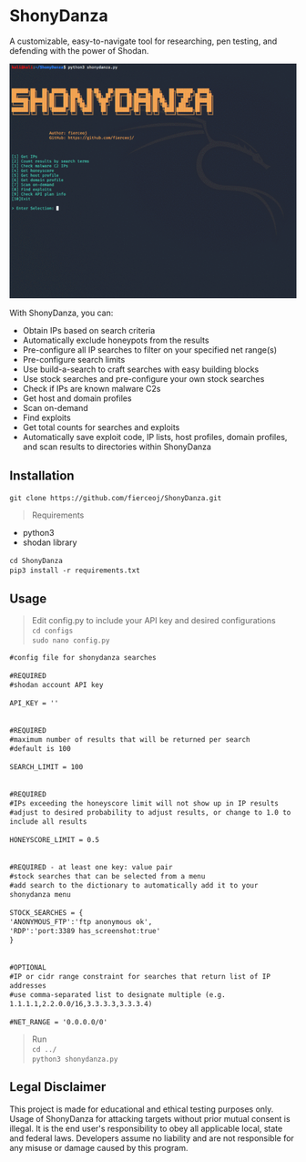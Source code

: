 # ShonyDanza
A customizable, easy-to-navigate tool for researching, pen testing, and defending with the power of Shodan. 

![Demo GIF](demo/shonydanza_demo.gif)

With ShonyDanza, you can:
- Obtain IPs based on search criteria
- Automatically exclude honeypots from the results
- Pre-configure all IP searches to filter on your specified net range(s)
- Pre-configure search limits
- Use build-a-search to craft searches with easy building blocks
- Use stock searches and pre-configure your own stock searches
- Check if IPs are known malware C2s
- Get host and domain profiles
- Scan on-demand 
- Find exploits
- Get total counts for searches and exploits
- Automatically save exploit code, IP lists, host profiles, domain profiles, and scan results to directories within ShonyDanza

## Installation
`git clone https://github.com/fierceoj/ShonyDanza.git`</br>

> Requirements
- python3
- shodan library

`cd ShonyDanza`</br>
`pip3 install -r requirements.txt`

## Usage
> Edit config.py to include your API key and desired configurations</br>
`cd configs`</br>
`sudo nano config.py`</br>

```
#config file for shonydanza searches

#REQUIRED
#shodan account API key

API_KEY = ''


#REQUIRED
#maximum number of results that will be returned per search
#default is 100

SEARCH_LIMIT = 100


#REQUIRED
#IPs exceeding the honeyscore limit will not show up in IP results
#adjust to desired probability to adjust results, or change to 1.0 to include all results

HONEYSCORE_LIMIT = 0.5


#REQUIRED - at least one key: value pair
#stock searches that can be selected from a menu
#add search to the dictionary to automatically add it to your shonydanza menu

STOCK_SEARCHES = {
'ANONYMOUS_FTP':'ftp anonymous ok',
'RDP':'port:3389 has_screenshot:true'
}


#OPTIONAL
#IP or cidr range constraint for searches that return list of IP addresses
#use comma-separated list to designate multiple (e.g. 1.1.1.1,2.2.0.0/16,3.3.3.3,3.3.3.4) 

#NET_RANGE = '0.0.0.0/0'
```

> Run </br>
`cd ../`</br>
`python3 shonydanza.py`

## Legal Disclaimer
This project is made for educational and ethical testing purposes only. Usage of ShonyDanza for attacking targets without prior mutual consent is illegal. It is the end user's responsibility to obey all applicable local, state and federal laws. Developers assume no liability and are not responsible for any misuse or damage caused by this program.

